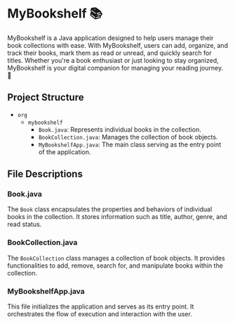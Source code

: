 # MyBookshelf 📚

MyBookshelf is a Java application designed to help users manage their book collections with ease. With MyBookshelf, users can add, organize, and track their books, mark them as read or unread, and quickly search for titles. Whether you're a book enthusiast or just looking to stay organized, MyBookshelf is your digital companion for managing your reading journey. 🚀

## Project Structure

- `org`
  - `mybookshelf`
    - `Book.java`: Represents individual books in the collection.
    - `BookCollection.java`: Manages the collection of book objects.
    - `MyBookshelfApp.java`: The main class serving as the entry point of the application.

## File Descriptions

### Book.java

The `Book` class encapsulates the properties and behaviors of individual books in the collection. It stores information such as title, author, genre, and read status.

### BookCollection.java

The `BookCollection` class manages a collection of book objects. It provides functionalities to add, remove, search for, and manipulate books within the collection.

### MyBookshelfApp.java

This file initializes the application and serves as its entry point. It orchestrates the flow of execution and interaction with the user.
